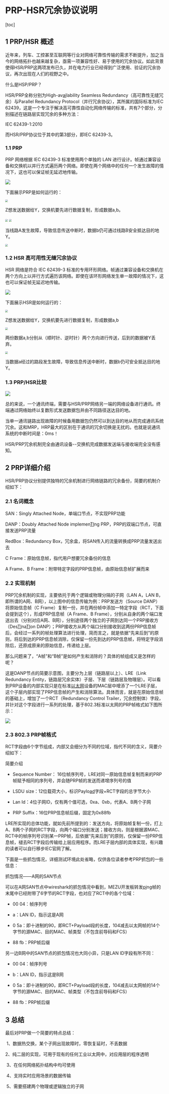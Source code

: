 # PRP-HSR冗余协议说明



[toc]



## 1 PRP/HSR 概述

近年来，列车、工控甚至互联网等行业对网络可靠性传输的需求不断提升，加之当今的网络拓扑也越来越复杂，亟需一项兼容性好、易于使用的冗余协议。如此背景使得HSR/PRP这两项发布已久，并在电力行业已经得到广泛使用、验证的冗余协议，再次出现在人们的视野之中。

什么是HSP/PRP？

HSR/PRP全称分别为High-av[ai](http://www.elecfans.com/tags/ai/)lability Seamless Redundancy（高可靠性无缝冗余）与Parallel Redundancy Protocol（并行冗余协议），其所属的国际标准为IEC 62439，这是一个专注于解决高可靠性自动化网络传输的标准，共有7个部分，分别描述在链路层实现冗余的多种方法：

IEC 62439-1:2010

而HSR/PRP协议位于其中的第3部分，即IEC 62439-3。

 

### 1.1 PRP

PRP 网络根据 IEC 62439-3 标准使用两个单独的 LAN 进行设计。帧通过兼容设备和交换机以并行方式遍历两个网络。即使在两个网络中的任何一个发生故障的情况下，这也可以保证帧无延迟地传输。

![](../image/PRP-HSR冗余协议说明/图片1.png) 



 

下面展示PRP是如何运行的：

<img src="../image/PRP-HSR冗余协议说明/图片2.png" style="zoom:50%;" />  

Z想发送数据给Y，交换机要先进行数据复制，形成数据a,b。

<img src="../image/PRP-HSR冗余协议说明/图片3.png" style="zoom:50%;" />  

<img src="../image/PRP-HSR冗余协议说明/图片4.png" style="zoom:50%;" /> 

当线路A发生故障，导致信息传送中断时，数据b仍可通过线路B安全抵达目的地Y。

<img src="../image/PRP-HSR冗余协议说明/图片5.png" style="zoom:50%;" /> 

### 1.2 HSR 高可用性无缝冗余协议

HSR 网络是符合 IEC 62439-3 标准的专用环形网络。帧通过兼容设备和交换机在两个方向上以并行方式遍历该网络。即使在该环形网络发生单一故障的情况下，这也可以保证帧无延迟地传输。

<img src="../image/PRP-HSR冗余协议说明/图片6.png"> 

 

下面展示HSR是如何运行的：

 

<img src="../image/PRP-HSR冗余协议说明/图片7.png" style="zoom:50%;" /> 

Z想发送数据给Y，交换机要先进行数据复制，形成数据a,b

<img src="../image/PRP-HSR冗余协议说明/图片8.png" style="zoom:50%;" /> 

两份数据a,b分别从（顺时针、逆时针）两个方向进行传送，后到的数据被Y丢弃。

<img src="../image/PRP-HSR冗余协议说明/图片9.png" style="zoom:50%;" /> 

当数据a经过的路段发生故障，导致信息传送中断时，数据b仍可安全抵达目的地Y。

 

### 1.3 PRP/HSR比较

<img src="../image/PRP-HSR冗余协议说明/图片10.png" >  

总的来说，一个通讯终端，需要与HSR/PRP网络另一端的网络设备进行通讯。终端通过网络始终以复数形式发送数据包并由不同路径送达目的地。

当单一通讯链路出现故障的时候备用数据包仍然可以到达目的地从而完成通讯系统冗余。这和MRP，HRP最大的区别在于通讯的冗余切换是无扰的。也就是说通讯系统的中断时间是：0ms！

HSR/PRP冗余机制完全由通讯设备--交换机完成数据发送端与接收端完全没有感知。

 

## 2 PRP详细介绍

HSR/PRP协议分别提供独特的冗余机制进行网络链路的冗余备份，简要的机制介绍如下：

### 2.1 名词概念

SAN：Singly Attached Node，单端口节点，不实现PRP功能

DANP：Doubly Attached Node implemen[TI](http://bbs.elecfans.com/zhuti_715_1.html)ng PRP，PRP的双端口节点，可直接发送PRP流量

RedBox：Redundancy Box，冗余盒，将SAN传入的流量转换成PRP流量发送出去

C Frame：原始信息帧，指代用户想要冗余备份的信息

A Frame、B Frame：附带特定字段的PRP信息帧，由原始信息帧扩展而来

### 2.2 实现机制

PRP冗余机制的实现，主要依托于两个逻辑或物理分隔的子网（LAN A，LAN B，即所谓的A网、B网），以上图中的信息传输为例：PRP发送方（Source DANP）将原始信息帧（C Frame）复制一份，并在两份帧中添加一特定字段（RCT，下面会提到这个），形成PRP信息帧（A Frame、B Frame），分别从自身的两个端口发送出去（分别对应A网、B网），分别途径两个独立的子网到达同一个PRP接收方（Des[TI](http://bbs.elecfans.com/zhuti_715_1.html)na[TI](http://bbs.elecfans.com/zhuti_715_1.html)on DANP）；PRP接收方从两个端口分别接收到这两份PRP信息帧后，会经过一系列的帧处理算法进行处理，简而言之，就是依据“先来后到”的原则，将后到达的PRP信息帧消除，仅保留一份先到达的PRP信息帧，将特定字段消除后，还原成原来的原始信息，传递给上层。

那么问题来了，“A帧”和“B帧”是如何产生和消除的？具体的帧组成又是怎样的呢？

这是DANP节点的简要示意图，主要分为上层（链路层以上）、LRE（Link Redundancy Entity，链路层冗余实体）子层、下层（链路层及物理层）。可以看到PRP设备的内部实现只是在标准[以太网](http://www.elecfans.com/tags/以太网/)设备的MAC层中增添了一个LRE子层，这个子层内部实现了PRP信息帧的产生和消除算法。具体而言，就是在原始信息帧的基础上，增加了一个RCT（Redundancy Control Trailer，冗余控制体）字段，并针对这个字段进行一系列的处理，基于802.3标准以太网的PRP帧格式如下图所示：

<img src="../image/PRP-HSR冗余协议说明/图片11.png" > 

 

 

### 2.3 802.3 PRP帧格式

RCT字段由6个字节组成，内部又会细分为不同的位域，指代不同的含义，简要介绍如下：

简要介绍

- Sequence Number： 16位帧序列号，LRE对同一原始信息帧复制而来的PRP帧赋予相同的序列号，并会随PRP帧的发送而递增序列号的值

- LSDU size：12位载荷大小，标识Paylo[ad](https://dfm.elecfans.com/uploads/software/hqdfm.zip?neilian)字段+RCT字段的总字节大小

- Lan Id：4位子网ID，仅有两个值可选，0xa、0xb，代表A、B两个子网

- PRP Suffix：16位PRP信息帧后缀，固定为0x88fb

LRE所实现的总体功能，就如先前所提到的：发送方向，将原始帧复制一份，打上A、B两个子网的RCT字段，向两个端口分别发送；接收方向，则是根据源MAC、RCT中的帧序列号识别某一PRP帧，后依据“先来后到”的原则，仅保留一份PRP信息帧，褪去RCT字段后传输给上层应用程序。而LRE子层内部的具体实现，有兴趣的读者可以自行移步IEC官网了解。

下面是一些抓包情况，详细测试环境此处省略，仅供各位读者参考PRP抓包的一些信息：



抓包情况——A网的SAN节点

可以在A网SAN节点中wireshark的抓包情况中看到，MEZU开发板转发[pi](http://www.elecfans.com/tags/pi/)ng帧的末尾中已经附带了6字节的RCT字段，也对应了RCT中的各个位域：

- 00 04：帧序列号

- a：LAN ID，指示这是A网

- 0 5a：即十进制的90，即RCT+Payload段的长度，104减去以太网帧的14个字节的源MAC、目的MAC、帧类型（不包含前导码和FCS）

- 88 fb：PRP帧后缀

另一边B网中的SAN节点的抓包情况也大同小异，只是LAN ID字段有所不同：

- 00 04：帧序列号

- b：LAN ID，指示这是B网

- 0 5a：即十进制的90，即RCT+Payload段的长度，104减去以太网帧的14个字节的源MAC、目的MAC、帧类型（不包含前导码和FCS）

- 88 fb：PRP帧后缀

 

## 3 总结

最后对PRP做一个简要的特点总结：

​	1、数据热交换，某个子网出现故障时，零恢复延时，不丢数据

​	2、纯二层的实现，可用于现有的任何工业以太网中，对应用层的程序透明

​	3、在任何网络拓扑结构中均可使用

​	4、支持实时应用场景的数据传输

​	5、需要搭建两个物理或逻辑独立的子网